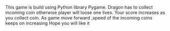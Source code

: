 This game is build using Python library Pygame.
Dragon has to collect incoming coin otherwise player will loose one lives. Your score increases as you collect coin.
As game move forward ,speed of the incoming coins keeps on increasing
Hope you will like it
